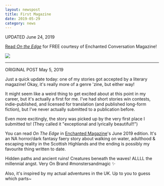 ```yaml
---
layout: newspost
title: First Magazine
date: 2019-05-29
category: news
---
```


UPDATED June 24, 2019

[Read *On the Edge*](https://enchantedconversationmag.blogspot.com/2019/06/on-edge-by-k-wiggins.html) for FREE courtesy of Enchanted Conversation Magazine!

<a href="https://enchantedconversationmag.blogspot.com/2019/06/on-edge-by-k-wiggins.html" target="_blank"><img src="https://1.bp.blogspot.com/-eUvshuAZ04A/XPw6fXy8nlI/AAAAAAAAFuo/jYa0XIf3vygIT1GdetETV2NkUsWfl6uxgCLcBGAs/s400/ON%2BTHE%2BEDGE%2B-%2BWiggins%2Bcopy.jpg" style="max-height:300px;"></a>

____

ORIGINAL POST May 5, 2019

Just a quick update today: one of my stories got accepted by a literary magazine! Okay, it's really more of a genre 'zine, but either way!

It might seem like a weird thing to get excited about at this point in my career, but it's actually a first for me. I've had short stories win contests, indie-published, and licensed for translation (and published long-form fiction), but I've never actually submitted to a publication before.

Even more excitingly, the story was picked up by the very first place I submitted to! (They called it "exceptional and lyrically beautiful!!")

You can read *On The Edge* in [Enchanted Magazine](https://enchantedconversationmag.blogspot.com)'s June 2019 edition. It's an NA horror/dark fantasy faery story about walking on water, adulthood & escaping reality in the Scottish Highlands and the ending is possibly my favourite thing written to date.

Hidden paths and ancient ruins! Creatures beneath the waves! ALLLL the millennial angst. Very On Brand #monstersandmagic ✨

Also, it's inspired by my actual adventures in the UK. Up to you to guess which parts~ 
